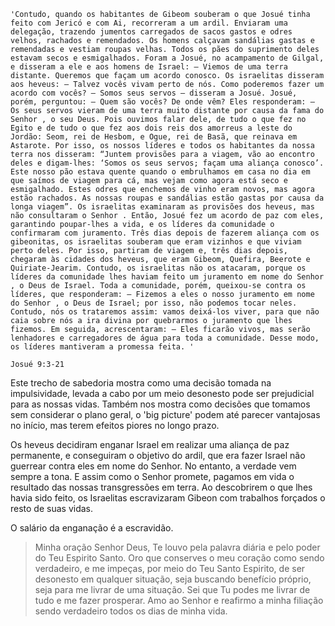 ```
'Contudo, quando os habitantes de Gibeom souberam o que Josué tinha feito com Jericó e com Ai, recorreram a um ardil. Enviaram uma delegação, trazendo jumentos carregados de sacos gastos e odres velhos, rachados e remendados. Os homens calçavam sandálias gastas e remendadas e vestiam roupas velhas. Todos os pães do suprimento deles estavam secos e esmigalhados. Foram a Josué, no acampamento de Gilgal, e disseram a ele e aos homens de Israel: ― Viemos de uma terra distante. Queremos que façam um acordo conosco. Os israelitas disseram aos heveus: ― Talvez vocês vivam perto de nós. Como poderemos fazer um acordo com vocês? ― Somos seus servos — disseram a Josué. Josué, porém, perguntou: ― Quem são vocês? De onde vêm? Eles responderam: ― Os seus servos vieram de uma terra muito distante por causa da fama do Senhor , o seu Deus. Pois ouvimos falar dele, de tudo o que fez no Egito e de tudo o que fez aos dois reis dos amorreus a leste do Jordão: Seom, rei de Hesbom, e Ogue, rei de Basã, que reinava em Astarote. Por isso, os nossos líderes e todos os habitantes da nossa terra nos disseram: “Juntem provisões para a viagem, vão ao encontro deles e digam‑lhes: ‘Somos os seus servos; façam uma aliança conosco’. Este nosso pão estava quente quando o embrulhamos em casa no dia em que saímos de viagem para cá, mas vejam como agora está seco e esmigalhado. Estes odres que enchemos de vinho eram novos, mas agora estão rachados. As nossas roupas e sandálias estão gastas por causa da longa viagem”. Os israelitas examinaram as provisões dos heveus, mas não consultaram o Senhor . Então, Josué fez um acordo de paz com eles, garantindo poupar‑lhes a vida, e os líderes da comunidade o confirmaram com juramento. Três dias depois de fazerem aliança com os gibeonitas, os israelitas souberam que eram vizinhos e que viviam perto deles. Por isso, partiram de viagem e, três dias depois, chegaram às cidades dos heveus, que eram Gibeom, Quefira, Beerote e Quiriate-Jearim. Contudo, os israelitas não os atacaram, porque os líderes da comunidade lhes haviam feito um juramento em nome do Senhor , o Deus de Israel. Toda a comunidade, porém, queixou‑se contra os líderes, que responderam: ― Fizemos a eles o nosso juramento em nome do Senhor , o Deus de Israel; por isso, não podemos tocar neles. Contudo, nós os trataremos assim: vamos deixá‑los viver, para que não caia sobre nós a ira divina por quebrarmos o juramento que lhes fizemos. Em seguida, acrescentaram: ― Eles ficarão vivos, mas serão lenhadores e carregadores de água para toda a comunidade. Desse modo, os líderes mantiveram a promessa feita. '

Josué 9:3-21
```

Este trecho de sabedoria mostra como uma decisão tomada na impulsividade, levada a cabo por um meio desonesto pode ser prejudicial para as nossas vidas. Também nos mostra como decisões que tomamos sem considerar o plano geral, o 'big picture' podem até parecer vantajosas no início, mas terem efeitos piores no longo prazo.

Os heveus decidiram enganar Israel em realizar uma aliança de paz permanente, e conseguiram o objetivo do ardil, que era fazer Israel não guerrear contra eles em nome do Senhor. No entanto, a verdade vem sempre a tona. E assim como o Senhor promete, pagamos em vida o resultado das nossas transgressões em terra. Ao descobrirem o que lhes havia sido feito, os Israelitas escravizaram Gibeon com trabalhos forçados o resto de suas vidas.

O salário da enganação é a escravidão.

> Minha oração
Senhor Deus, Te louvo pela palavra diária e pelo poder do Teu Espirito Santo. Oro que conserves o meu coração como sendo verdadeiro, e me impeças, por meio do Teu Santo Espirito, de ser desonesto em qualquer situação, seja buscando benefício próprio, seja para me livrar de uma situação. Sei que Tu podes me livrar de tudo e me fazer prosperar. Amo ao Senhor e reafirmo a minha filiação sendo verdadeiro todos os dias de minha vida.